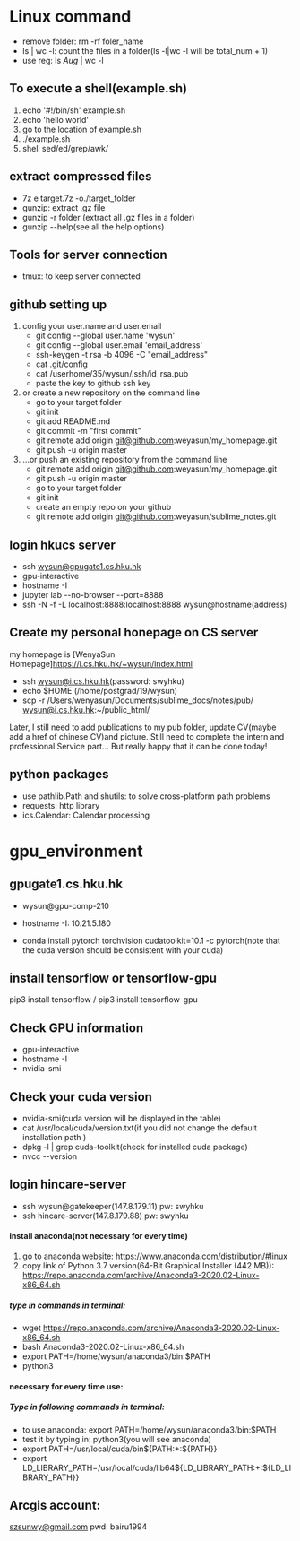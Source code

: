 # Linux command
* remove folder: rm -rf foler_name
* ls | wc -l: count the files in a folder(ls -l|wc -l will be total_num +  1)
* use reg: ls *Aug* | wc -l
## To execute a shell(example.sh)
1. echo '#!/bin/sh' example.sh
2. echo 'hello world'
2. go to the location of example.sh
3. ./example.sh
4. shell sed/ed/grep/awk/
## extract compressed files
* 7z e target.7z -o./target_folder
* gunzip: extract .gz file
* gunzip -r folder (extract all .gz files in a folder)
* gunzip --help(see all the help options)
## Tools for server connection
* tmux: to keep server connected
## github setting up
1. config your user.name and user.email 
    - git config --global user.name 'wysun'
    - git config --global user.email 'email_address'
    - ssh-keygen -t rsa -b 4096 -C "email_address"
    - cat .git/config
    - cat /userhome/35/wysun/.ssh/id_rsa.pub
    - paste the key to github ssh key
2. or create a new repository on the command line
    - go to your target folder
    - git init
    - git add README.md
    - git commit -m "first commit"
    - git remote add origin git@github.com:weyasun/my_homepage.git
    - git push -u origin master
2. …or push an existing repository from the command line
    - git remote add origin git@github.com:weyasun/my_homepage.git
    - git push -u origin master
    - go to your target folder
    - git init
    - create an empty repo on your github
    - git remote add origin git@github.com:weyasun/sublime_notes.git

## login hkucs server
* ssh wysun@gpugate1.cs.hku.hk 
* gpu-interactive
* hostname -I 
* jupyter lab --no-browser --port=8888
* ssh -N -f -L localhost:8888:localhost:8888 wysun@hostname(address)

## Create my personal honepage on CS server
my homepage is [WenyaSun Homepage]<https://i.cs.hku.hk/~wysun/index.html>
* ssh wysun@i.cs.hku.hk(password: swyhku)
* echo $HOME (/home/postgrad/19/wysun)
* scp -r /Users/wenyasun/Documents/sublime_docs/notes/pub/  wysun@i.cs.hku.hk:~/public\_html/

Later, I still need to add publications to my pub folder, update CV(maybe add a href of chinese CV)and picture. Still need to complete the intern and professional Service part... But really happy that it can be done today!

## python packages
* use pathlib.Path and shutils: to solve cross-platform path problems 
* requests: http library
* ics.Calendar: Calendar processing
# gpu_environment
## gpugate1.cs.hku.hk
* wysun@gpu-comp-210
* hostname -I: 10.21.5.180


* conda install pytorch torchvision cudatoolkit=10.1 -c pytorch(note that the cuda version should be consistent with your cuda)

## install tensorflow or tensorflow-gpu
pip3 install tensorflow
/ pip3 install tensorflow-gpu
## Check GPU information
* gpu-interactive
* hostname -I
* nvidia-smi
## Check your cuda version
* nvidia-smi(cuda version will be displayed in the table)
* cat /usr/local/cuda/version.txt(if you did not change the default installation path )
* dpkg -l | grep cuda-toolkit(check for installed cuda package)
* nvcc --version  

## login hincare-server

* ssh wysun@gatekeeper(147.8.179.11)  pw: swyhku
* ssh hincare-server(147.8.179.88) pw: swyhku
#### install anaconda(not necessary for every time)
1. go to anaconda website: https://www.anaconda.com/distribution/#linux
2. copy link of Python 3.7 version(64-Bit Graphical Installer (442 MB)):
   https://repo.anaconda.com/archive/Anaconda3-2020.02-Linux-x86_64.sh
##### type in commands in terminal: 
* wget https://repo.anaconda.com/archive/Anaconda3-2020.02-Linux-x86_64.sh
* bash Anaconda3-2020.02-Linux-x86_64.sh
* export PATH=/home/wysun/anaconda3/bin:$PATH
* python3
#### necessary for every time use:
##### Type in following commands in terminal:
* to use anaconda: export PATH=/home/wysun/anaconda3/bin:$PATH
* test it by typing in: python3(you will see anaconda)
* export PATH=/usr/local/cuda/bin\${PATH:+:${PATH}} 
* export LD_LIBRARY_PATH=/usr/local/cuda/lib64\${LD_LIBRARY_PATH:+:${LD_LIBRARY_PATH}}

## Arcgis account: 
szsunwy@gmail.com
pwd: bairu1994



  
